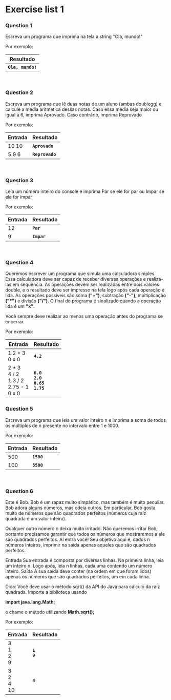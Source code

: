 # Exercise list 1

### Question 1

Escreva um programa que imprima na tela a string "Olá, mundo!"

Por exemplo:

| Resultado         |
|-------------------|
| **`Ola, mundo!`** |

</br>

### Question 2

Escreva um programa que lê duas notas de um aluno (ambas doublegg) e calcule a média aritmética dessas notas. Caso essa média seja maior ou igual  a 6, imprima Aprovado. Caso contrário, imprima Reprovado

Por exemplo:

| Entrada | Resultado       |
|---------|-----------------|
| 10 10   | **`Aprovado`**  |
| 5.9 6   | **`Reprovado`** |

</br>

### Question 3

Leia um número inteiro do console e imprima Par se ele for par ou Impar se ele for ímpar

Por exemplo:

| Entrada | Resultado   |
|---------|-------------|
| 12      | **`Par`**   |
| 9       | **`Impar`** |

</br>

### Question 4

Queremos escrever um programa que simula uma calculadora simples. Essa calculadora deve ser capaz de receber diversas operações e realizá-las em sequência.
As operações devem ser realizadas entre dois valores double, e o resultado deve ser impresso na tela logo após cada operação é lida. As operações possíveis são soma **("+")**, subtração **("-")**, multiplicação **("*")** e divisão **("/")**. O final do programa é sinalizado quando a operação lida é um **"x"**.

Você sempre deve realizar ao menos uma operação antes do programa se encerrar.

Por exemplo:

| Entrada                                                   | Resultado                                                  |
|-----------------------------------------------------------|------------------------------------------------------------|
| 1.2 + 3 </br>0 x 0                                        | **`4.2`**                                                  |
| 2 * 3 </br>4 / 2 </br>1.3 / 2</br>2.75 - 1</br>0 x 0</br> | **`6.0`**</br>**`2.0`**</br>**`0.65`**</br>**`1.75`**</br> |

### Question 5

Escreva um programa que leia um valor inteiro n e imprima a soma de todos os múltiplos de n presente no intervalo entre 1 e 1000.

Por exemplo:

| Entrada | Resultado  |
|---------|------------|
| 500     | **`1500`** |
| 100     | **`5500`** |

</br>

### Question 6

Este é Bob. Bob é um rapaz muito simpático, mas também é muito peculiar. Bob adora alguns números, mas odeia outros. Em particular, Bob gosta muito de números que são quadrados perfeitos (números cuja raíz quadrada é um valor inteiro). 

Qualquer outro número o deixa muito irritado. Não queremos irritar Bob, portanto precisamos garantir que todos os números que mostraremos a ele são quadrados perfeitos.
Aí entra você! Seu objetivo aqui é, dados n números inteiros, imprimir na saída apenas aqueles que são quadrados perfeitos.


Entrada
Sua entrada é composta por diversas linhas. Na primeira linha, leia um inteiro n. Logo após, leia n linhas, cada uma contendo um número inteiro.
Saída
A sua saída deve conter (na ordem em que foram lidos) apenas os números que são quadrados perfeitos, um em cada linha.


Dica: Você deve usar o método sqrt() da API do Java para cálculo da raíz quadrada. Importe a biblioteca usando 

**import java.lang.Math;**


e chame o método utilizando **Math.sqrt();**

Por exemplo:

| Entrada                   | Resultado             |
|---------------------------|-----------------------|
| 3 </br> 1 </br> 2 </br> 9 | **`1`** </br> **`9`** |
| 3</br>2</br>4</br>10      | **`4`**               |
